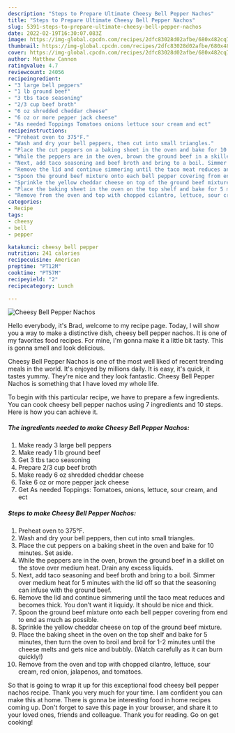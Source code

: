 ```yaml
---
description: "Steps to Prepare Ultimate Cheesy Bell Pepper Nachos"
title: "Steps to Prepare Ultimate Cheesy Bell Pepper Nachos"
slug: 5391-steps-to-prepare-ultimate-cheesy-bell-pepper-nachos
date: 2022-02-19T16:30:07.083Z
image: https://img-global.cpcdn.com/recipes/2dfc83028d02afbe/680x482cq70/cheesy-bell-pepper-nachos-recipe-main-photo.jpg
thumbnail: https://img-global.cpcdn.com/recipes/2dfc83028d02afbe/680x482cq70/cheesy-bell-pepper-nachos-recipe-main-photo.jpg
cover: https://img-global.cpcdn.com/recipes/2dfc83028d02afbe/680x482cq70/cheesy-bell-pepper-nachos-recipe-main-photo.jpg
author: Matthew Cannon
ratingvalue: 4.7
reviewcount: 24056
recipeingredient:
- "3 large bell peppers"
- "1 lb ground beef"
- "3 tbs taco seasoning"
- "2/3 cup beef broth"
- "6 oz shredded cheddar cheese"
- "6 oz or more pepper jack cheese"
- "As needed Toppings Tomatoes onions lettuce sour cream and ect"
recipeinstructions:
- "Preheat oven to 375°F."
- "Wash and dry your bell peppers, then cut into small triangles."
- "Place the cut peppers on a baking sheet in the oven and bake for 10 minutes. Set aside."
- "While the peppers are in the oven, brown the ground beef in a skillet on the stove over medium heat. Drain any excess liquids."
- "Next, add taco seasoning and beef broth and bring to a boil. Simmer over medium heat for 5 minutes with the lid off so that the seasoning can infuse with the ground beef."
- "Remove the lid and continue simmering until the taco meat reduces and becomes thick. You don’t want it liquidy. It should be nice and thick."
- "Spoon the ground beef mixture onto each bell pepper covering from end to end as much as possible."
- "Sprinkle the yellow cheddar cheese on top of the ground beef mixture."
- "Place the baking sheet in the oven on the top shelf and bake for 5 minutes, then turn the oven to broil and broil for 1-2 minutes until the cheese melts and gets nice and bubbly. (Watch carefully as it can burn quickly!)"
- "Remove from the oven and top with chopped cilantro, lettuce, sour cream, red onion, jalapenos, and tomatoes."
categories:
- Recipe
tags:
- cheesy
- bell
- pepper

katakunci: cheesy bell pepper 
nutrition: 241 calories
recipecuisine: American
preptime: "PT12M"
cooktime: "PT57M"
recipeyield: "2"
recipecategory: Lunch

---
```



![Cheesy Bell Pepper Nachos](https://img-global.cpcdn.com/recipes/2dfc83028d02afbe/680x482cq70/cheesy-bell-pepper-nachos-recipe-main-photo.jpg)

Hello everybody, it's Brad, welcome to my recipe page. Today, I will show you a way to make a distinctive dish, cheesy bell pepper nachos. It is one of my favorites food recipes. For mine, I'm gonna make it a little bit tasty. This is gonna smell and look delicious.

Cheesy Bell Pepper Nachos is one of the most well liked of recent trending meals in the world. It's enjoyed by millions daily. It is easy, it's quick, it tastes yummy. They're nice and they look fantastic. Cheesy Bell Pepper Nachos is something that I have loved my whole life.




To begin with this particular recipe, we have to prepare a few ingredients. You can cook cheesy bell pepper nachos using 7 ingredients and 10 steps. Here is how you can achieve it.

<!--inarticleads1-->

##### The ingredients needed to make Cheesy Bell Pepper Nachos:

1. Make ready 3 large bell peppers
1. Make ready 1 lb ground beef
1. Get 3 tbs taco seasoning
1. Prepare 2/3 cup beef broth
1. Make ready 6 oz shredded cheddar cheese
1. Take 6 oz or more pepper jack cheese
1. Get As needed Toppings: Tomatoes, onions, lettuce, sour cream, and ect




<!--inarticleads2-->

##### Steps to make Cheesy Bell Pepper Nachos:

1. Preheat oven to 375°F.
1. Wash and dry your bell peppers, then cut into small triangles.
1. Place the cut peppers on a baking sheet in the oven and bake for 10 minutes. Set aside.
1. While the peppers are in the oven, brown the ground beef in a skillet on the stove over medium heat. Drain any excess liquids.
1. Next, add taco seasoning and beef broth and bring to a boil. Simmer over medium heat for 5 minutes with the lid off so that the seasoning can infuse with the ground beef.
1. Remove the lid and continue simmering until the taco meat reduces and becomes thick. You don’t want it liquidy. It should be nice and thick.
1. Spoon the ground beef mixture onto each bell pepper covering from end to end as much as possible.
1. Sprinkle the yellow cheddar cheese on top of the ground beef mixture.
1. Place the baking sheet in the oven on the top shelf and bake for 5 minutes, then turn the oven to broil and broil for 1-2 minutes until the cheese melts and gets nice and bubbly. (Watch carefully as it can burn quickly!)
1. Remove from the oven and top with chopped cilantro, lettuce, sour cream, red onion, jalapenos, and tomatoes.




So that is going to wrap it up for this exceptional food cheesy bell pepper nachos recipe. Thank you very much for your time. I am confident you can make this at home. There is gonna be interesting food in home recipes coming up. Don't forget to save this page in your browser, and share it to your loved ones, friends and colleague. Thank you for reading. Go on get cooking!
